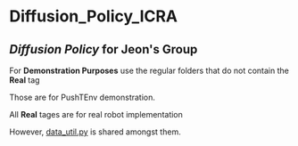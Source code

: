 # Diffusion_Policy_ICRA

## *Diffusion Policy* for Jeon's Group

For **Demonstration Purposes** use the regular folders that do not contain the **Real** tag

Those are for PushTEnv demonstration.

All  **Real** tages are for real robot implementation

However, [data_util.py](data_util.py) is shared amongst them.